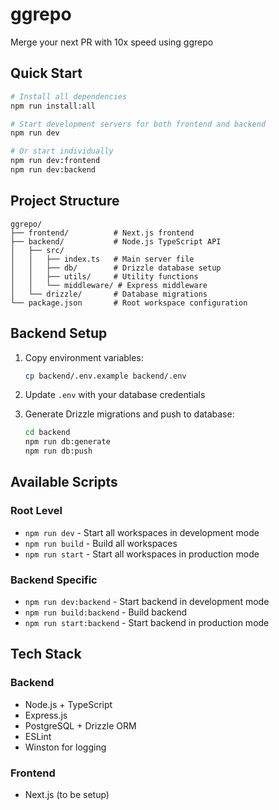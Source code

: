 # ggrepo

Merge your next PR with 10x speed using ggrepo

## Quick Start

```bash
# Install all dependencies
npm run install:all

# Start development servers for both frontend and backend
npm run dev

# Or start individually
npm run dev:frontend
npm run dev:backend
```

## Project Structure

```
ggrepo/
├── frontend/          # Next.js frontend
├── backend/           # Node.js TypeScript API
│   ├── src/
│   │   ├── index.ts   # Main server file
│   │   ├── db/        # Drizzle database setup
│   │   ├── utils/     # Utility functions
│   │   └── middleware/ # Express middleware
│   └── drizzle/       # Database migrations
└── package.json       # Root workspace configuration
```

## Backend Setup

1. Copy environment variables:
   ```bash
   cp backend/.env.example backend/.env
   ```

2. Update `.env` with your database credentials

3. Generate Drizzle migrations and push to database:
   ```bash
   cd backend
   npm run db:generate
   npm run db:push
   ```

## Available Scripts

### Root Level
- `npm run dev` - Start all workspaces in development mode
- `npm run build` - Build all workspaces
- `npm run start` - Start all workspaces in production mode

### Backend Specific
- `npm run dev:backend` - Start backend in development mode
- `npm run build:backend` - Build backend
- `npm run start:backend` - Start backend in production mode

## Tech Stack

### Backend
- Node.js + TypeScript
- Express.js
- PostgreSQL + Drizzle ORM
- ESLint
- Winston for logging

### Frontend
- Next.js (to be setup)
